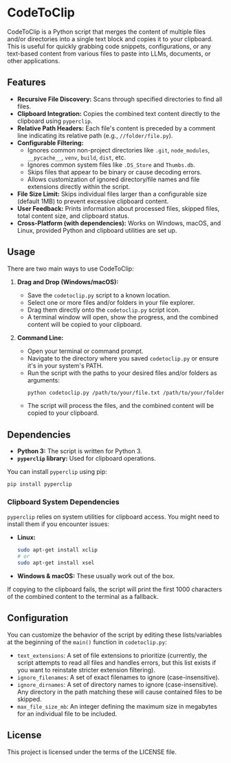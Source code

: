 # CodeToClip

CodeToClip is a Python script that merges the content of multiple files and/or directories into a single text block and copies it to your clipboard. This is useful for quickly grabbing code snippets, configurations, or any text-based content from various files to paste into LLMs, documents, or other applications.

## Features

-   **Recursive File Discovery:** Scans through specified directories to find all files.
-   **Clipboard Integration:** Copies the combined text content directly to the clipboard using `pyperclip`.
-   **Relative Path Headers:** Each file's content is preceded by a comment line indicating its relative path (e.g., `//folder/file.py`).
-   **Configurable Filtering:**
    -   Ignores common non-project directories like `.git`, `node_modules`, `__pycache__`, `venv`, `build`, `dist`, etc.
    -   Ignores common system files like `.DS_Store` and `Thumbs.db`.
    -   Skips files that appear to be binary or cause decoding errors.
    -   Allows customization of ignored directory/file names and file extensions directly within the script.
-   **File Size Limit:** Skips individual files larger than a configurable size (default 1MB) to prevent excessive clipboard content.
-   **User Feedback:** Prints information about processed files, skipped files, total content size, and clipboard status.
-   **Cross-Platform (with dependencies):** Works on Windows, macOS, and Linux, provided Python and clipboard utilities are set up.

## Usage

There are two main ways to use CodeToClip:

1.  **Drag and Drop (Windows/macOS):**
    *   Save the `codetoclip.py` script to a known location.
    *   Select one or more files and/or folders in your file explorer.
    *   Drag them directly onto the `codetoclip.py` script icon.
    *   A terminal window will open, show the progress, and the combined content will be copied to your clipboard.

2.  **Command Line:**
    *   Open your terminal or command prompt.
    *   Navigate to the directory where you saved `codetoclip.py` or ensure it's in your system's PATH.
    *   Run the script with the paths to your desired files and/or folders as arguments:
        ```bash
        python codetoclip.py /path/to/your/file.txt /path/to/your/folder/
        ```
    *   The script will process the files, and the combined content will be copied to your clipboard.

## Dependencies

-   **Python 3:** The script is written for Python 3.
-   **`pyperclip` library:** Used for clipboard operations.

You can install `pyperclip` using pip:
```bash
pip install pyperclip
```

### Clipboard System Dependencies

`pyperclip` relies on system utilities for clipboard access. You might need to install them if you encounter issues:

-   **Linux:**
    ```bash
    sudo apt-get install xclip
    # or
    sudo apt-get install xsel
    ```
-   **Windows & macOS:** These usually work out of the box.

If copying to the clipboard fails, the script will print the first 1000 characters of the combined content to the terminal as a fallback.

## Configuration

You can customize the behavior of the script by editing these lists/variables at the beginning of the `main()` function in `codetoclip.py`:

-   `text_extensions`: A set of file extensions to prioritize (currently, the script attempts to read all files and handles errors, but this list exists if you want to reinstate stricter extension filtering).
-   `ignore_filenames`: A set of exact filenames to ignore (case-insensitive).
-   `ignore_dirnames`: A set of directory names to ignore (case-insensitive). Any directory in the path matching these will cause contained files to be skipped.
-   `max_file_size_mb`: An integer defining the maximum size in megabytes for an individual file to be included.

## License

This project is licensed under the terms of the LICENSE file.
